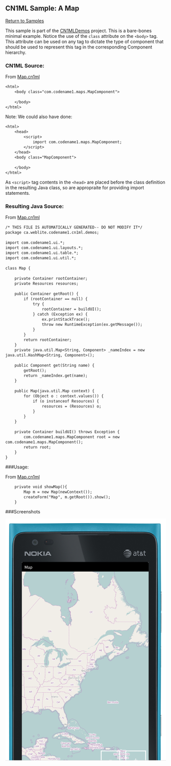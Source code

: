 ## CN1ML Sample: A Map

[Return to Samples](../../README.md#more-samples)

This sample is part of the [CN1MLDemos](../../CN1MLDemos) project. This is a bare-bones minimal example.  Notice the use of the `class` attribute on the `<body>` tag.  This attribute can be used on any tag to dictate the type of component that should be used to represent this tag in the corresponding Component hierarchy.  


### CN1ML Source:

From [Map.cn1ml](../../CN1MLDemos/src/ca/weblite/codename1/cn1ml/demos/Map.cn1ml)

~~~
<html>
    <body class="com.codename1.maps.MapComponent">
        
    </body>
</html>
~~~

Note:  We could also have done:

~~~
<html>
    <head>
    	<script>
    		import com.codename1.maps.MapComponent;
    	</script>
    </head>
    <body class="MapComponent">
        
    </body>
</html>
~~~

As `<script>` tag contents in the `<head>` are placed before the class definition in the resulting Java class, so are appropraite for providing import statements.

### Resulting Java Source:

From [Map.cn1ml](../../CN1MLDemos/src/ca/weblite/codename1/cn1ml/demos/Map.java)

~~~
/* THIS FILE IS AUTOMATICALLY GENERATED-- DO NOT MODIFY IT*/
package ca.weblite.codename1.cn1ml.demos;

import com.codename1.ui.*;
import com.codename1.ui.layouts.*;
import com.codename1.ui.table.*;
import com.codename1.ui.util.*;

class Map {

    private Container rootContainer;
    private Resources resources;

    public Container getRoot() {
        if (rootContainer == null) {
            try {
                rootContainer = buildUI();
            } catch (Exception ex) {
                ex.printStackTrace();
                throw new RuntimeException(ex.getMessage());
            }
        }
        return rootContainer;
    }
    private java.util.Map<String, Component> _nameIndex = new java.util.HashMap<String, Component>();

    public Component get(String name) {
        getRoot();
        return _nameIndex.get(name);
    }

    public Map(java.util.Map context) {
        for (Object o : context.values()) {
            if (o instanceof Resources) {
                resources = (Resources) o;
            }
        }
    }

    private Container buildUI() throws Exception {
        com.codename1.maps.MapComponent root = new com.codename1.maps.MapComponent();
        return root;
    }
}

~~~

###Usage:

From [Map.cn1ml](../../CN1MLDemos/src/ca/weblite/codename1/cn1ml/demos/CN1MLDemo.java)

~~~
    private void showMap(){
        Map m = new Map(newContext());
        createForm("Map", m.getRoot()).show();
    }
~~~

###Screenshots

![Lumia screenshot](screenshots/Map-lumia.png)

